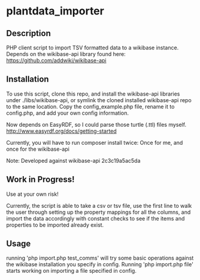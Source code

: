 plantdata_importer
=====

## Description

PHP client script to import TSV formatted data to a wikibase instance.
Depends on the wikibase-api library found here: 
https://github.com/addwiki/wikibase-api

## Installation

To use this script, clone this repo, and install the wikibase-api libraries under 
./libs/wikibase-api, or symlink the cloned installed wikibase-api repo to the 
same location.
Copy the config_example.php file, rename it to config.php, and add your own 
config information.

Now depends on EasyRDF, so I could parse those turtle (.ttl) files myself.
http://www.easyrdf.org/docs/getting-started

Currently, you will have to run composer install twice: Once for me, and once 
for the wikibase-api

Note: Developed against wikibase-api 2c3c19a5ac5da

## Work in Progress!
Use at your own risk!

Currently, the script is able to take a csv or tsv file, use the first line to 
walk the user through setting up the property mappings for all the columns, and 
import the data accordingly with constant checks to see if the items and 
properties to be imported already exist.

## Usage
running 'php import.php test_comms' will try some basic operations against the 
wikibase installation you specify in config.
Running 'php import.php file' starts working on importing a file specified in 
config.